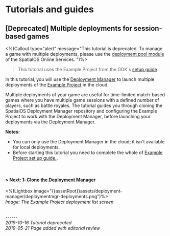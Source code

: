 # Tutorials and guides
## [Deprecated] Multiple deployments for session-based games

<%(Callout type="alert" message="This tutorial is deprecated. To manage a game with multiple deployments, 
please use the [deployment pool module](https://docs.improbable.io/metagame/latest/content/configuration-examples/deployment-pool/overview) of the SpatialOS Online Services. 
")%>

> This tutorial uses the Example Project from the GDK's [setup guide]({{urlRoot}}/content/get-started/example-project/exampleproject-intro).</br>


In this tutorial, you will use the [Deployment Manager](https://github.com/spatialos/deployment-manager) to launch multiple deployments of the [Example Project]({{urlRoot}}/content/get-started/example-project/exampleproject-intro) in the cloud.</br>

Multiple deployments of your game are useful for time-limited match-based games where you have multiple game sessions with a defined number of players, such as battle royales.  The tutorial guides you through cloning the SpatialOS Deployment Manager repository and configuring the Example Project to work with the Deployment Manager, before launching your deployments via the Deployment Manager.

**Notes:** 

* You can only use the Deployment Manager in the cloud; it isn't available for local deployments.
* Before starting this tutorial you need to complete the whole of [Example Project set up guide.]({{urlRoot}}/content/get-started/example-project/exampleproject-intro).
</br>

#### **> Next:** [1: Clone the Deployment Manager]({{urlRoot}}/content/tutorials/deployment-manager/tutorial-deploymentmgr-clone)


<%(Lightbox image="{{assetRoot}}assets/deployment-manager/deploymentmgr-deployments.png")%><br/>
_Image: The Example Project deployment list screen_<br/>


<br/>------<br/>
_2019-10-16 Tutorial deprecated_<br/>
_2019-05-21 Page added with editorial review_
